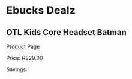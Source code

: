 
# Ebucks Dealz
## OTL Kids Core Headset Batman
[Product Page](https://www.ebucks.com/web/shop/productSelected.do?prodId=1230770835&catId=1193873409)

Price: R229.00

Savings: 


	